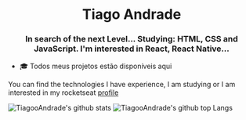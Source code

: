 <h1 align="center">Tiago Andrade</h1>
<h3 align="center">In search of the next Level... Studying: HTML, CSS and JavaScript. I'm interested in React, React Native...</h3>

- 🎓 Todos meus projetos estão disponíveis aqui

You can find the technologies I have experience, I am studying or I am interested in my rocketseat [profile](https://app.rocketseat.com.br/me/tiago)


![TiagooAndrade's github stats](https://github-readme-stats.vercel.app/api?username=TiagooAndrade)
![TiagooAndrade's github top Langs](https://github-readme-stats.vercel.app/api/top-langs/?username=TiagooAndrade&layout=compact)
